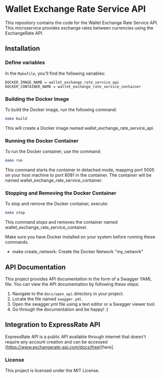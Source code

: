 # Wallet Exchange Rate Service API

This repository contains the code for the Wallet Exchange Rate Service API. This microservice provides exchange rates between currencies using the ExchangeRate API.

## Installation

### Define variables

In the `Makefile`, you'll find the following variables:

```make
DOCKER_IMAGE_NAME = wallet_exchange_rate_service_api 
DOCKER_CONTAINER_NAME = wallet_exchange_rate_service_container
```

### Building the Docker Image
To build the Docker image, run the following command:

```bash
make build
```

This will create a Docker image named wallet_exchange_rate_service_api.

### Running the Docker Container
To run the Docker container, use the command:

```bash
make run
```
This command starts the container in detached mode, mapping port 5005 on your host machine to port 8081 in the container. The container will be named wallet_exchange_rate_service_container.

### Stopping and Removing the Docker Container
To stop and remove the Docker container, execute:

```bash
make stop
```
This command stops and removes the container named wallet_exchange_rate_service_container.

Make sure you have Docker installed on your system before running these commands.

- make create_network: Create the Docker Network "my_network"

## API Documentation

This project provides API documentation in the form of a Swagger YAML file. You can view the API documentation by following these steps:

1. Navigate to the `docs/open_api` directory in your project.
2. Locate the file named `swagger.yml`.
3. Open the swagger.yml file using a text editor or a Swagger viewer tool.
4. Go through the documentation and be happy! :)

## Integration to ExpressRate API 

ExpressRate API is a public API available through internet that doesn't require any account creation and can be accessed (https://www.exchangerate-api.com/docs/free)[here].

### License
This project is licensed under the MIT License.

